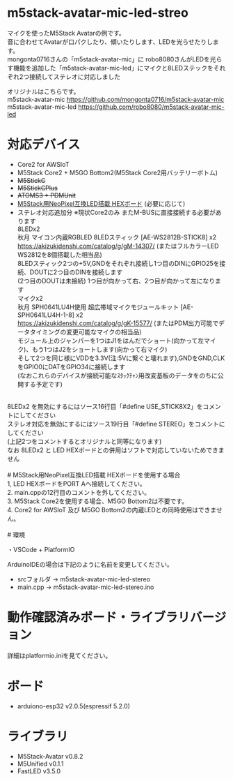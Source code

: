# m5stack-avatar-mic-led-streo
マイクを使ったM5Stack Avatarの例です。<br>
音に合わせてAvatarが口パクしたり、傾いたりします、LEDを光らせたりします。<br>
mongonta0716さんの「m5stack-avatar-mic」に robo8080さんがLEDを光らす機能を追加した「m5stack-avatar-mic-led」にマイクと8LEDステックをそれぞれ2つ接続してステレオに対応しました<br>

オリジナルはこちらです。<br>
m5stack-avatar-mic     <https://github.com/mongonta0716/m5stack-avatar-mic><br>
m5stack-avatar-mic-led <https://github.com/robo8080/m5stack-avatar-mic-led><br>

# 対応デバイス

- Core2 for AWSIoT
- M5Stack Core2 + M5GO Bottom2(M5Stack Core2用バッテリーボトム)
- ~~M5StickC~~
- ~~M5StickCPlus~~
- ~~ATOMS3 + PDMUnit~~
- [M5Stack用NeoPixel互換LED搭載 HEXボード](https://www.switch-science.com/products/6058 "Title") (必要に応じて)<br>
- ステレオ対応追加分  ※現状Core2のみ またM-BUSに直接接続する必要があります<br>
    8LEDx2<br>
      秋月 マイコン内蔵RGBLED 8LEDスティック [AE-WS2812B-STICK8] x2<br>
      https://akizukidenshi.com/catalog/g/gM-14307/  (またはフルカラーLED WS2812を8個搭載した相当品)<br>
      8LEDスティック2つの+5V,GNDをそれぞれ接続し1つ目のDINにGPIO25を接続、DOUTに2つ目のDINを接続します<br>
      (2つ目のDOUTは未接続) 1つ目が向かって右、2つ目が向かって左になります<br>
    マイクx2<br>
      秋月 SPH0641LU4H使用 超広帯域マイクモジュールキット [AE-SPH0641LU4H-1-8] x2<br>
      https://akizukidenshi.com/catalog/g/gK-15577/  (またはPDM出力可能でデータタイミングの変更可能なマイクの相当品)<br>
      モジュール上のジャンパーを1つはJ1をはんだでショート(向かって左マイク)、もう1つはJ2をショートします(向かって右マイク)<br>
      そして2つを同じ様にVDDを3.3V(注:5Vに繋ぐと壊れます),GNDをGND,CLKをGPIO0にDATをGPIO34に接続します<br>
      (なおこれらのデバイスが接続可能なｽﾀｯｸﾁｬﾝ用改変基板のデータをのちに公開する予定です)<br>
<br>
    8LEDx2 を無効にするにはソース16行目「#define USE_STICK8X2」をコメントにしてください<br>
    ステレオ対応を無効にするにはソース19行目「#define STEREO」をコメントにしてください<br>
    (上記2つをコメントするとオリジナルと同等になります)<br>
    なお 8LEDx2 と LED HEXボードとの併用はソフトで対応していないためできません<br>
<br>
# M5Stack用NeoPixel互換LED搭載 HEXボードを使用する場合<br>
1, LED HEXボードをPORT Aへ接続してください。<br>
2. main.cppの12行目のコメントを外してください。<br>
3. M5Stack Core2を使用する場合、M5GO Bottom2は不要です。<br>
4. Core2 for AWSIoT 及び M5GO Bottom2の内蔵LEDとの同時使用はできません。<br>
<br>
# 環境

・VSCode + PlatformIO

ArduinoIDEの場合は下記のように名前を変更してください。
- srcフォルダ -> m5stack-avatar-mic-led-stereo
- main.cpp -> m5stack-avatar-mic-led-stereo.ino

# 動作確認済みボード・ライブラリバージョン

詳細はplatformio.iniを見てください。

# ボード

- arduiono-esp32 v2.0.5(espressif 5.2.0)

# ライブラリ
- M5Stack-Avatar v0.8.2
- M5Unified v0.1.1
- FastLED v3.5.0

